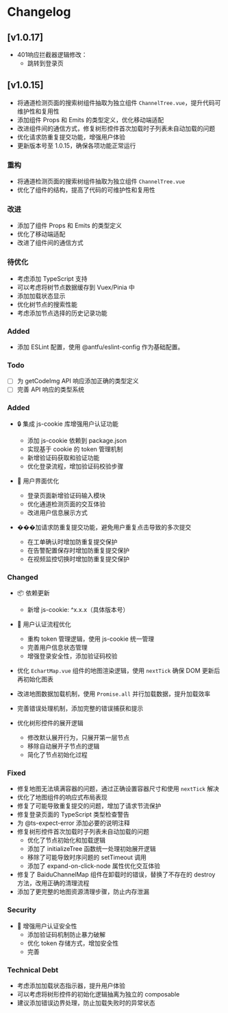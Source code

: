 # Changelog

## [v1.0.17]

- 401响应拦截器逻辑修改：
  - 跳转到登录页

## [v1.0.15]

- 将通道检测页面的搜索树组件抽取为独立组件 `ChannelTree.vue`，提升代码可维护性和复用性
- 添加组件 Props 和 Emits 的类型定义，优化移动端适配
- 改进组件间的通信方式，修复树形控件首次加载时子列表未自动加载的问题
- 优化请求防重复提交功能，增强用户体验
- 更新版本号至 1.0.15，确保各项功能正常运行

### 重构

- 将通道检测页面的搜索树组件抽取为独立组件 `ChannelTree.vue`
- 优化了组件的结构，提高了代码的可维护性和复用性

### 改进

- 添加了组件 Props 和 Emits 的类型定义
- 优化了移动端适配
- 改进了组件间的通信方式

### 待优化

- 考虑添加 TypeScript 支持
- 可以考虑将树节点数据缓存到 Vuex/Pinia 中
- 添加加载状态显示
- 优化树节点的搜索性能
- 考虑添加节点选择的历史记录功能

### Added

- 添加 ESLint 配置，使用 @antfu/eslint-config 作为基础配置。

### Todo

- [ ] 为 getCodeImg API 响应添加正确的类型定义
- [ ] 完善 API 响应的类型系统

### Added

- 🔒 集成 js-cookie 库增强用户认证功能

  - 添加 js-cookie 依赖到 package.json
  - 实现基于 cookie 的 token 管理机制
  - 新增验证码获取和验证功能
  - 优化登录流程，增加验证码校验步骤
- 🎨 用户界面优化

  - 登录页面新增验证码输入模块
  - 优化通道检测页面的交互体验
  - 改进用户信息展示方式
- ���加请求防重复提交功能，避免用户重复点击导致的多次提交

  - 在工单确认时增加防重复提交保护
  - 在告警配置保存时增加防重复提交保护
  - 在视频监控切换时增加防重复提交保护

### Changed

- 📦 依赖更新

  - 新增 js-cookie: ^x.x.x（具体版本号）
- 🔄 用户认证流程优化

  - 重构 token 管理逻辑，使用 js-cookie 统一管理
  - 完善用户信息状态管理
  - 增强登录安全性，添加验证码校验
- 优化 `EchartMap.vue` 组件的地图渲染逻辑，使用 `nextTick` 确保 DOM 更新后再初始化图表
- 改进地图数据加载机制，使用 `Promise.all` 并行加载数据，提升加载效率
- 完善错误处理机制，添加完整的错误捕获和提示
- 优化树形控件的展开逻辑

  - 修改默认展开行为，只展开第一层节点
  - 移除自动展开子节点的逻辑
  - 简化了节点初始化过程

### Fixed

- 修复地图无法填满容器的问题，通过正确设置容器尺寸和使用 `nextTick` 解决
- 优化了地图组件的响应式布局表现
- 修复了可能导致重复提交的问题，增加了请求节流保护
- 修复登录页面的 TypeScript 类型检查警告
- 为 @ts-expect-error 添加必要的说明注释
- 修复树形控件首次加载时子列表未自动加载的问题
  - 优化了节点初始化和加载逻辑
  - 添加了 initializeTree 函数统一处理初始展开逻辑
  - 移除了可能导致时序问题的 setTimeout 调用
  - 添加了 expand-on-click-node 属性优化交互体验
- 修复了 BaiduChannelMap 组件在卸载时的错误，替换了不存在的 destroy 方法，改用正确的清理流程
- 添加了更完整的地图资源清理步骤，防止内存泄漏

### Security

- 🔐 增强用户认证安全性
  - 添加验证码机制防止暴力破解
  - 优化 token 存储方式，增加安全性
  - 完善

### Technical Debt

- 考虑添加加载状态指示器，提升用户体验
- 可以考虑将树形控件的初始化逻辑抽离为独立的 composable
- 建议添加错误边界处理，防止加载失败时的异常状态
